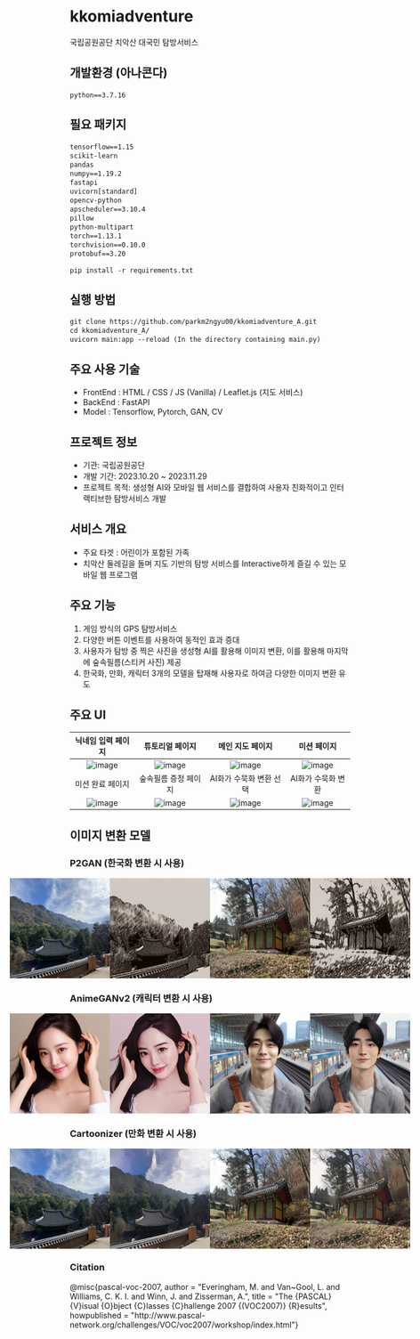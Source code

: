 # kkomiadventure
국립공원공단 치악산 대국민 탐방서비스

## 개발환경 (아나콘다)
```
python==3.7.16
```

## 필요 패키지
```
tensorflow==1.15
scikit-learn
pandas
numpy==1.19.2
fastapi
uvicorn[standard]
opencv-python
apscheduler==3.10.4
pillow
python-multipart
torch==1.13.1
torchvision==0.10.0
protobuf==3.20
```
```
pip install -r requirements.txt
```

## 실행 방법
```
git clone https://github.com/parkm2ngyu00/kkomiadventure_A.git
cd kkomiadventure_A/
uvicorn main:app --reload (In the directory containing main.py)
```

## 주요 사용 기술
- FrontEnd : HTML / CSS / JS (Vanilla) / Leaflet.js (지도 서비스)
- BackEnd : FastAPI
- Model : Tensorflow, Pytorch, GAN, CV

## 프로젝트 정보
- 기관: 국립공원공단
- 개발 기간: 2023.10.20 ~ 2023.11.29
- 프로젝트 목적: 생성형 AI와 모바일 웹 서비스를 결합하여 사용자 친화적이고 인터랙티브한 탐방서비스 개발

## 서비스 개요
- 주요 타겟 : 어린이가 포함된 가족
- 치악산 둘레길을 돌며 지도 기반의 탐방 서비스를 Interactive하게 즐길 수 있는 모바일 웹 프로그램

## 주요 기능
1. 게임 방식의 GPS 탐방서비스
2. 다양한 버튼 이벤트를 사용하여 동적인 효과 증대
3. 사용자가 탐방 중 찍은 사진을 생성형 AI를 활용해 이미지 변환, 이를 활용해 마지막에 숲속필름(스티커 사진) 제공
4. 한국화, 만화, 캐릭터 3개의 모델을 탑재해 사용자로 하여금 다양한 이미지 변환 유도

## 주요 UI
| 닉네임 입력 페이지 | 튜토리얼 페이지 | 메인 지도 페이지 | 미션 페이지 |
| :-----------------: | :---------------: |:-----------------: | :---------------: |
|![image](https://github.com/parkm2ngyu00/kkomiadventure_A/assets/80877176/d8f679b3-14bb-4b4b-8283-0c44ee4059ee)|![image](https://github.com/parkm2ngyu00/kkomiadventure_A/assets/80877176/395cc510-6bb8-4a3d-9ceb-9e23744430b4)|![image](https://github.com/parkm2ngyu00/kkomiadventure_A/assets/80877176/478ba132-7d90-4693-a9b4-1e198bd31837)|![image](https://github.com/parkm2ngyu00/kkomiadventure_A/assets/80877176/b9aff47c-fe44-43d7-8383-d2d7ade82791)|
| 미션 완료 페이지 | 숲속필름 증정 페이지 | AI화가 수묵화 변환 선택 | AI화가 수묵화 변환 |
|![image](https://github.com/parkm2ngyu00/kkomiadventure_A/assets/80877176/5039363a-660a-4886-be23-f1b0145507d7)|![image](https://github.com/parkm2ngyu00/kkomiadventure_A/assets/80877176/e49e57f7-069d-4f93-a234-4d8bfef07ecc)|![image](https://github.com/parkm2ngyu00/kkomiadventure_A/assets/80877176/1baebb28-b6e3-45ad-b5eb-a7f022cc34ea)|![image](https://github.com/parkm2ngyu00/kkomiadventure_A/assets/80877176/5de7b1ad-ed20-4f64-8064-8b3f815c2eac)|

## 이미지 변환 모델
### P2GAN (한국화 변환 시 사용)
<div style="display: flex; justify-content: center;">
    <img src="images/P2GAN/example1_origin.jpg" alt="P2GAN_example1_origin" width="180" height="180" />
    <img src="images/P2GAN/example1.jpg" alt="P2GAN_example1" width="180" height="180" />
    <img src="images/P2GAN/example2_origin.jpg" alt="P2GAN_example2_origin" width="180" height="180" />
    <img src="images/P2GAN/example2.jpg" alt="P2GAN_example2"width="180" height="180" />
</div>

### AnimeGANv2 (캐릭터 변환 시 사용)
<div style="display: flex; justify-content: center;">
    <img src="images/AnimeGANv2/woman2_origin.jpg" alt="Animeganv2_woman2" width="180" height="180" />
    <img src="images/AnimeGANv2/woman2.jpg" alt="Animeganv2_woman2"width="180" height="180" />
    <img src="images/AnimeGANv2/man2_origin.jpg" alt="Animeganv2_man2" width="180" height="180" />
    <img src="images/AnimeGANv2/man2.jpg" alt="Animeganv2_man2"width="180" height="180" />
</div>

### Cartoonizer (만화 변환 시 사용)
<div style="display: flex; justify-content: center;">
    <img src="images/Cartoonizer/example1_origin.jpg" alt="Cartoonizer_example1_origin" width="180" height="180" />
    <img src="images/Cartoonizer/example1.jpg" alt="Cartoonizer_example1" width="180" height="180" />
    <img src="images/Cartoonizer/example2_origin.jpg" alt="Cartoonizer_example2_origin" width="180" height="180" />
    <img src="images/Cartoonizer/example2.jpg" alt="Cartoonizer_example2"width="180" height="180" />
</div>


### Citation
<div>
   @misc{pascal-voc-2007,
    author = "Everingham, M. and Van~Gool, L. and Williams, C. K. I. and Winn, J. and Zisserman, A.",
    title = "The {PASCAL} {V}isual {O}bject {C}lasses {C}hallenge 2007 {(VOC2007)} {R}esults",
    howpublished = "http://www.pascal-network.org/challenges/VOC/voc2007/workshop/index.html"}
</div>
